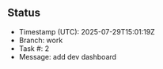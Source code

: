 ## Status

- Timestamp (UTC): 2025-07-29T15:01:19Z
- Branch: work
- Task #: 2
- Message: add dev dashboard

